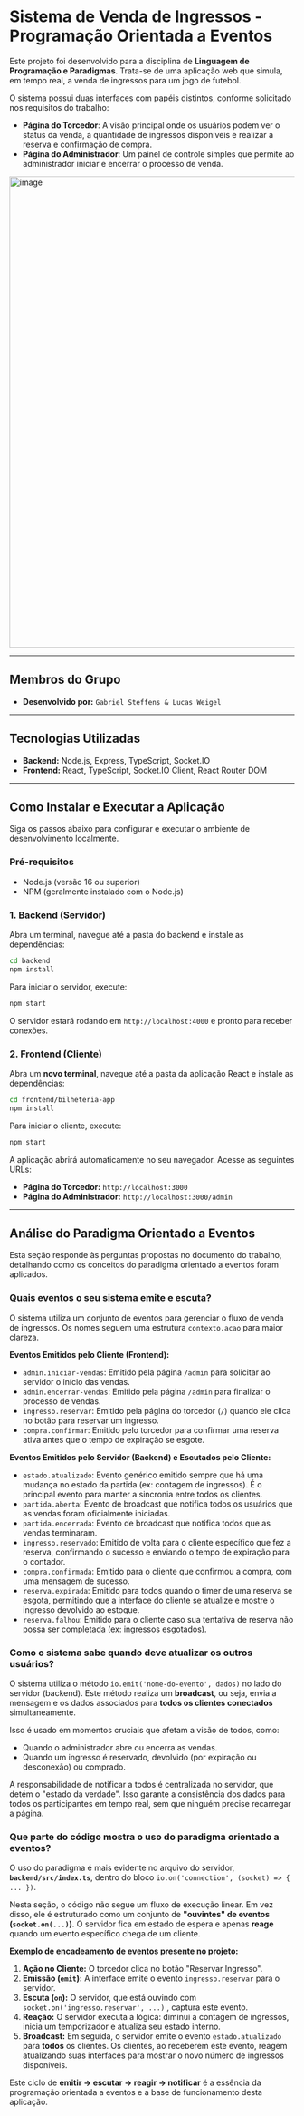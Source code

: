 # Sistema de Venda de Ingressos - Programação Orientada a Eventos

Este projeto foi desenvolvido para a disciplina de **Linguagem de Programação e Paradigmas**. Trata-se de uma aplicação web que simula, em tempo real, a venda de ingressos para um jogo de futebol.

O sistema possui duas interfaces com papéis distintos, conforme solicitado nos requisitos do trabalho:
* **Página do Torcedor**: A visão principal onde os usuários podem ver o status da venda, a quantidade de ingressos disponíveis e realizar a reserva e confirmação de compra.
* **Página do Administrador**: Um painel de controle simples que permite ao administrador iniciar e encerrar o processo de venda.

<img width="1916" height="831" alt="image" src="https://github.com/user-attachments/assets/e3e9a799-51c2-4156-9f3a-d97db22feb37" />

---

## Membros do Grupo

* **Desenvolvido por:** `Gabriel Steffens & Lucas Weigel`

---

## Tecnologias Utilizadas

* **Backend:** Node.js, Express, TypeScript, Socket.IO
* **Frontend:** React, TypeScript, Socket.IO Client, React Router DOM

---

## Como Instalar e Executar a Aplicação

Siga os passos abaixo para configurar e executar o ambiente de desenvolvimento localmente.

### Pré-requisitos
* Node.js (versão 16 ou superior)
* NPM (geralmente instalado com o Node.js)

### 1. Backend (Servidor)

Abra um terminal, navegue até a pasta do backend e instale as dependências:
```bash
cd backend
npm install
```
Para iniciar o servidor, execute:
```bash
npm start
```
O servidor estará rodando em `http://localhost:4000` e pronto para receber conexões.

### 2. Frontend (Cliente)

Abra um **novo terminal**, navegue até a pasta da aplicação React e instale as dependências:
```bash
cd frontend/bilheteria-app
npm install
```
Para iniciar o cliente, execute:
```bash
npm start
```
A aplicação abrirá automaticamente no seu navegador. Acesse as seguintes URLs:
* **Página do Torcedor:** `http://localhost:3000`
* **Página do Administrador:** `http://localhost:3000/admin`

---

## Análise do Paradigma Orientado a Eventos

Esta seção responde às perguntas propostas no documento do trabalho, detalhando como os conceitos do paradigma orientado a eventos foram aplicados.

### Quais eventos o seu sistema emite e escuta?

O sistema utiliza um conjunto de eventos para gerenciar o fluxo de venda de ingressos. Os nomes seguem uma estrutura `contexto.acao` para maior clareza.

**Eventos Emitidos pelo Cliente (Frontend):**
* `admin.iniciar-vendas`: Emitido pela página `/admin` para solicitar ao servidor o início das vendas.
* `admin.encerrar-vendas`: Emitido pela página `/admin` para finalizar o processo de vendas.
* `ingresso.reservar`: Emitido pela página do torcedor (`/`) quando ele clica no botão para reservar um ingresso.
* `compra.confirmar`: Emitido pelo torcedor para confirmar uma reserva ativa antes que o tempo de expiração se esgote.

**Eventos Emitidos pelo Servidor (Backend) e Escutados pelo Cliente:**
* `estado.atualizado`: Evento genérico emitido sempre que há uma mudança no estado da partida (ex: contagem de ingressos). É o principal evento para manter a sincronia entre todos os clientes.
* `partida.aberta`: Evento de broadcast que notifica todos os usuários que as vendas foram oficialmente iniciadas.
* `partida.encerrada`: Evento de broadcast que notifica todos que as vendas terminaram.
* `ingresso.reservado`: Emitido de volta para o cliente específico que fez a reserva, confirmando o sucesso e enviando o tempo de expiração para o contador.
* `compra.confirmada`: Emitido para o cliente que confirmou a compra, com uma mensagem de sucesso.
* `reserva.expirada`: Emitido para todos quando o timer de uma reserva se esgota, permitindo que a interface do cliente se atualize e mostre o ingresso devolvido ao estoque.
* `reserva.falhou`: Emitido para o cliente caso sua tentativa de reserva não possa ser completada (ex: ingressos esgotados).

### Como o sistema sabe quando deve atualizar os outros usuários?

O sistema utiliza o método `io.emit('nome-do-evento', dados)` no lado do servidor (backend). Este método realiza um **broadcast**, ou seja, envia a mensagem e os dados associados para **todos os clientes conectados** simultaneamente.

Isso é usado em momentos cruciais que afetam a visão de todos, como:
* Quando o administrador abre ou encerra as vendas.
* Quando um ingresso é reservado, devolvido (por expiração ou desconexão) ou comprado.

A responsabilidade de notificar a todos é centralizada no servidor, que detém o "estado da verdade". Isso garante a consistência dos dados para todos os participantes em tempo real, sem que ninguém precise recarregar a página.

### Que parte do código mostra o uso do paradigma orientado a eventos? 

O uso do paradigma é mais evidente no arquivo do servidor, **`backend/src/index.ts`**, dentro do bloco `io.on('connection', (socket) => { ... })`.

Nesta seção, o código não segue um fluxo de execução linear. Em vez disso, ele é estruturado como um conjunto de **"ouvintes" de eventos (`socket.on(...)`)**. O servidor fica em estado de espera e apenas **reage** quando um evento específico chega de um cliente.

**Exemplo de encadeamento de eventos presente no projeto:** 

1.  **Ação no Cliente:** O torcedor clica no botão "Reservar Ingresso".
2.  **Emissão (`emit`):** A interface emite o evento `ingresso.reservar` para o servidor.
3.  **Escuta (`on`):** O servidor, que está ouvindo com `socket.on('ingresso.reservar', ...)` , captura este evento.
4.  **Reação:** O servidor executa a lógica: diminui a contagem de ingressos, inicia um temporizador e atualiza seu estado interno.
5.  **Broadcast:** Em seguida, o servidor emite o evento `estado.atualizado` para **todos** os clientes. Os clientes, ao receberem este evento, reagem atualizando suas interfaces para mostrar o novo número de ingressos disponíveis.

Este ciclo de **emitir -> escutar -> reagir -> notificar** é a essência da programação orientada a eventos e a base de funcionamento desta aplicação.
